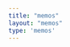 ```yaml
---
title: "memos"
layout: "memos"
type: 'memos'
---
```


<div id="bber"></div>
<script type="text/javascript">
    var memos = {
        host: "https://memo.wananaiko.com/", //修改为自己部署 Memos 的网址，末尾有 / 斜杠
        limit: "10", //默认每次显示 10条
        creatorId: "1", //默认为 101用户 https://demo.usememos.com/u/101
        domId: "#memos", //默认为 #memos
    };
</script>
<script src="https://wanaiko.design/content/memos/assets/js/bb-lmm-mk.js"></script>
<script src="https://fastly.jsdelivr.net/npm/marked/marked.min.js"></script>
<script src="https://fastly.jsdelivr.net/gh/Tokinx/ViewImage/view-image.min.js"></script>
<script src="https://fastly.jsdelivr.net/gh/Tokinx/Lately/lately.min.js"></script>